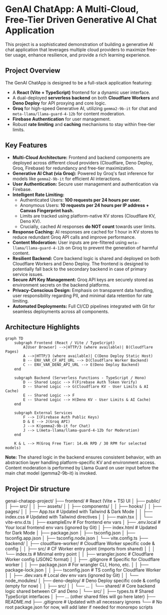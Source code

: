 # GenAI ChatApp: A Multi-Cloud, Free-Tier Driven Generative AI Chat Application

This project is a sophisticated demonstration of building a generative AI chat application that leverages multiple cloud providers to maximize free-tier usage, enhance resilience, and provide a rich learning experience.

## Project Overview

The GenAI ChatApp is designed to be a full-stack application featuring:
* A **React (Vite + TypeScript)** frontend for a dynamic user interface.
* A dual-deployed **serverless backend** on both **Cloudflare Workers** and **Deno Deploy** for API proxying and core logic.
* **Groq** for high-speed Generative AI, utilizing `gemma2-9b-it` for chat and `meta-llama/llama-guard-4-12b` for content moderation.
* **Firebase Authentication** for user management.
* Robust **rate limiting** and **caching** mechanisms to stay within free-tier limits.

## Key Features

* **Multi-Cloud Architecture:** Frontend and backend components are deployed across different cloud providers (Cloudflare, Deno Deploy, Groq, Firebase) for redundancy and free-tier maximization.
* **Generative AI Chat (via Groq):** Powered by Groq's fast inference for models like `gemma2-9b-it` for efficient AI interactions.
* **User Authentication:** Secure user management and authentication via Firebase.
* **Intelligent Rate Limiting:**
    * Authenticated Users: **100 requests per 24 hours per user.**
    * Anonymous Users: **10 requests per 24 hours per IP address + Canvas Fingerprint hash.**
    * Limits are tracked using platform-native KV stores (Cloudflare KV, Deno KV).
    * Crucially, cached AI responses **do NOT count** towards user limits.
* **Response Caching:** AI responses are cached for 1 hour in KV stores to reduce redundant Groq API calls and improve performance.
* **Content Moderation:** User inputs are pre-filtered using `meta-llama/llama-guard-4-12b` on Groq to prevent the generation of harmful content.
* **Resilient Backend:** Core backend logic is shared and deployed on both Cloudflare Workers and Deno Deploy. The frontend is designed to potentially fall back to the secondary backend in case of primary service issues.
* **Secure API Key Management:** Groq API keys are securely stored as environment secrets on the backend platforms.
* **Privacy-Conscious Design:** Emphasis on transparent data handling, user responsibility regarding PII, and minimal data retention for rate limiting.
* **Automated Deployments:** Full CI/CD pipelines integrated with Git for seamless deployments across all components.

## Architecture Highlights

```mermaid
graph TD
    subgraph Frontend (React / Vite / TypeScript)
        A[User Browser] -->|HTTP/3 (where available)| B(Cloudflare Pages)
        A -->|HTTP/3 (where available)| C(Deno Deploy Static Host)
        B -- ENV_VAR_CF_API_URL --> D(Cloudflare Worker Backend)
        C -- ENV_VAR_DENO_API_URL --> E(Deno Deploy Backend)
    end

    subgraph Backend (Serverless Functions - TypeScript / Hono)
        D -- Shared Logic --> F(Firebase Auth Token Verify)
        D -- Shared Logic --> G(Cloudflare KV - User Limits & AI Cache)
        E -- Shared Logic --> F
        E -- Shared Logic --> H(Deno KV - User Limits & AI Cache)
    end

    subgraph External Services
        F --> I(Firebase Auth Public Keys)
        D & E --> J(Groq API)
        J --> K(gemma2-9b-it for Chat)
        J --> L(meta-llama/llama-guard-4-12b for Moderation)
    end

    K & L --> M(Groq Free Tier: 14.4k RPD / 30 RPM for selected models)
  ```

**Note:** The shared logic in the backend ensures consistent behavior, with an abstraction layer handling platform-specific KV and environment access. Content moderation is performed by Llama Guard on user input before the main chat model (gemma2-9b-it) is invoked.


## Project Dir structure
genai-chatapp-project/
├── frontend/                     # React (Vite + TS) UI
│   ├── public/
│   ├── src/
│   │   ├── assets/
│   │   ├── components/
│   │   ├── hooks/
│   │   ├── pages/
│   │   ├── App.tsx               # Updated with Tailwind & Dark Mode
│   │   ├── index.css             # Updated with Tailwind directives
│   │   ├── main.tsx
│   │   └── vite-env.d.ts
│   ├── exampleEnv              # For frontend env vars
│   ├── .env.local                # Your local frontend env vars (ignored by Git)
│   ├── index.html                # Updated for Dark Mode
│   ├── package.json
│   ├── tsconfig.json
│   ├── tsconfig.app.json
│   ├── tsconfig.node.json
│   └── vite.config.ts
├── backend/
│   ├── cloudflare-worker/        # Cloudflare Worker specific code & config
│   │   ├── src/                  # CF Worker entry point (imports from shared)
│   │   │   └── index.ts          # Minimal entry point
│   │   ├── wrangler.jsonc        # Cloudflare Worker config (JSONC format)
│   │   ├── .gitignore            # Specific for Cloudflare worker
│   │   ├── package.json          # For wrangler CLI, Hono, etc.
│   │   ├── package-lock.json
│   │   ├── tsconfig.json         # TS config for Cloudflare Worker
│   │   ├── .dev.vars             # Local dev env vars (ignored by Git)
│   │   └── node_modules/
│   ├── deno-deploy/              # Deno Deploy specific code & config (empty for now)
│   │   ├── src/
│   │   └── ...
│   └── shared/                   # Core backend logic shared between CF and Deno
│       └── src/
│           ├── types.ts          # Shared TypeScript interfaces
│           ├── ... (other shared files will go here later)
├── README.md
├── .gitignore                    # Updated with all necessary ignores
└── # No root package.json for now, will add later if needed for monorepo scripts
